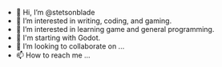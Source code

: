- 👋 Hi, I’m @stetsonblade 
- 👀 I’m interested in writing, coding, and gaming.
- 🌱 I’m interested in learning game and general programming.
- 🌱 I'm starting with Godot.
- 💞️ I’m looking to collaborate on ...
- 📫 How to reach me ...

<!---
stetsonblade/stetsonblade is a ✨ special ✨ repository because its `README.md` (this file) appears on your GitHub profile.
You can click the Preview link to take a look at your changes.
--->
